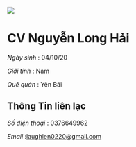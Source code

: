 ![](https://github.com/hainguyen0220/NguyenLongHai/blob/main/H%E1%BA%A3i%20HD.jpg)
# CV Nguyễn Long Hải
*Ngày sinh* : 04/10/20

*Giới tính* : Nam

*Quê quán* : Yên Bái

## Thông Tin liên lạc

*Số điện thoại* : 0376649962

*Email* :laughlen0220@gmail.com
